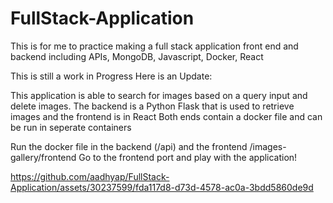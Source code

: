 # FullStack-Application
This is for me to practice making a full stack application front end and backend including APIs, MongoDB, Javascript, Docker, React

This is still a work in Progress Here is an Update:

This application is able to search for images based on a query input and delete images. 
The backend is a Python Flask that is used to retrieve images and the frontend is in React
Both ends contain a docker file and can be run in seperate containers 

Run the docker file in the backend (/api) and the frontend /images-gallery/frontend
Go to the frontend port and play with the application!


https://github.com/aadhyap/FullStack-Application/assets/30237599/fda117d8-d73d-4578-ac0a-3bdd5860de9d


